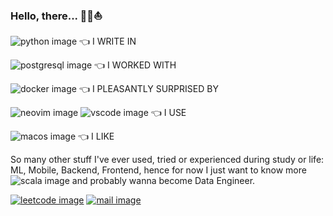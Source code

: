 ### Hello, there... 🏴‍☠️⛵️
<!--
| |**MY GIGANTIC SKILL TO USE THESE ROYAL GIZMOS**                                                           |
| -----------------------------------------------|---------------------------------------------------------- |
| ✨l.a.n.g.u.a.g.e.s.✨    |![python image](https://img.shields.io/badge/Python-FFD43B?style=for-the-badge&logo=python&logoColor=blue) |
| ✨f.r.a.m.e.w.o.r.k.s.✨  | ![django image](https://img.shields.io/badge/Django-092E20?style=for-the-badge&logo=django&logoColor=green) ![fastapi image](https://img.shields.io/badge/fastapi-109989?style=for-the-badge&logo=FASTAPI&logoColor=white) ![flask](https://img.shields.io/badge/Flask-000000?style=for-the-badge&logo=flask&logoColor=white)|
| ✨d.a.t.a.b.a.s.e.s.✨    |![postgresql image](https://img.shields.io/badge/PostgreSQL-316192?style=for-the-badge&logo=postgresql&logoColor=white) |
| ✨d.e.v. & d.e.p.l.o.y.✨ | ![docker image](https://img.shields.io/badge/Docker-2CA5E0?style=for-the-badge&logo=docker&logoColor=white) ![nginx image](https://img.shields.io/badge/Nginx-009639?style=for-the-badge&logo=nginx&logoColor=white)|
| ✨e.d.i.t.o.r.s.✨ | ![neovim image](https://img.shields.io/badge/NeoVim-%2357A143.svg?&style=for-the-badge&logo=neovim&logoColor=white) ![colab image](https://img.shields.io/badge/Colab-F9AB00?style=for-the-badge&logo=googlecolab&color=525252) ![vscode image](https://img.shields.io/badge/VSCode-0078D4?style=for-the-badge&logo=visual%20studio%20code&logoColor=white)|
| ✨p.l.a.t.f.o.r.m.s.✨ | ![macos image](https://img.shields.io/badge/mac%20os-000000?style=for-the-badge&logo=apple&logoColor=white) ![ubuntu image](https://img.shields.io/badge/Ubuntu-E95420?style=for-the-badge&logo=ubuntu&logoColor=white) |
| ✨i. w.a.n.t. t.o. k.n.o.w.✨ | ![scala image](https://img.shields.io/badge/Scala-DC322F?style=for-the-badge&logo=scala&logoColor=white) ![spark image](https://img.shields.io/badge/Apache_Spark-FFFFFF?style=for-the-badge&logo=apachespark&logoColor=#E35A16) ![tableau image](https://img.shields.io/badge/Tableau-E97627?style=for-the-badge&logo=Tableau&logoColor=white) ![pytorch image](https://img.shields.io/badge/PyTorch-EE4C2C?style=for-the-badge&logo=PyTorch&logoColor=white) ![scipy image](https://img.shields.io/badge/SciPy-654FF0?style=for-the-badge&logo=SciPy&logoColor=white)|

[![leetcode image](https://img.shields.io/badge/-LeetCode-FFA116?style=for-the-badge&logo=LeetCode&logoColor=black)](https://leetcode.com/kot_mapku3/) [![linkedin image](https://img.shields.io/badge/LinkedIn-0077B5?style=for-the-badge&logo=linkedin&logoColor=white)](https://www.linkedin.com/in/aalexren/) [![mail image](https://img.shields.io/badge/Gmail-D14836?style=for-the-badge&logo=gmail&logoColor=white)](mailto:aachernitsa@gmail.com)
-->

![python image](https://img.shields.io/badge/Python-FFD43B?style=for-the-badge&logo=python&logoColor=blue) 👈 I WRITE IN  

![postgresql image](https://img.shields.io/badge/PostgreSQL-316192?style=for-the-badge&logo=postgresql&logoColor=white) 👈 I WORKED WITH  

![docker image](https://img.shields.io/badge/Docker-2CA5E0?style=for-the-badge&logo=docker&logoColor=white) 👈 I PLEASANTLY SURPRISED BY

![neovim image](https://img.shields.io/badge/NeoVim-%2357A143.svg?&style=for-the-badge&logo=neovim&logoColor=white) ![vscode image](https://img.shields.io/badge/VSCode-0078D4?style=for-the-badge&logo=visual%20studio%20code&logoColor=white) 👈 I USE 

![macos image](https://img.shields.io/badge/mac%20os-000000?style=for-the-badge&logo=apple&logoColor=white) 👈 I LIKE

So many other stuff I've ever used, tried or experienced during study or life: ML, Mobile, Backend, Frontend, hence for now I just want to know more ![scala image](https://img.shields.io/badge/Scala-DC322F?style=for-the-badge&logo=scala&logoColor=white) and probably wanna become Data Engineer.

[![leetcode image](https://img.shields.io/badge/-LeetCode-FFA116?style=for-the-badge&logo=LeetCode&logoColor=black)](https://leetcode.com/kot_mapku3/) [![mail image](https://img.shields.io/badge/Gmail-D14836?style=for-the-badge&logo=gmail&logoColor=white)](mailto:aachernitsa@gmail.com)

<!--
**aalexren/aalexren** is a ✨ _special_ ✨ repository because its `README.md` (this file) appears on your GitHub profile.

Here are some ideas to get you started:

- 🔭 I’m currently working on ...
- 🌱 I’m currently learning ...
- 👯 I’m looking to collaborate on ...
- 🤔 I’m looking for help with ...
- 💬 Ask me about ...
- 📫 How to reach me: ...
- 😄 Pronouns: ...
- ⚡ Fun fact: ...
-->
